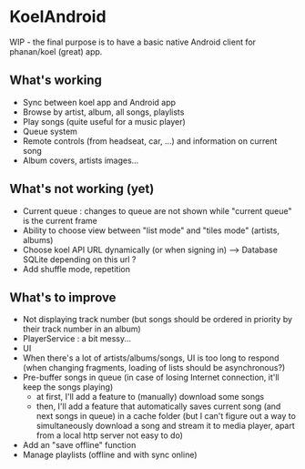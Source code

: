 # KoelAndroid
WIP - the final purpose is to have a basic native Android client for phanan/koel (great) app.

## What's working

- Sync between koel app and Android app
- Browse by artist, album, all songs, playlists
- Play songs (quite useful for a music player)
- Queue system
- Remote controls (from headseat, car, ...) and information on current song
- Album covers, artists images...

## What's not working (yet)

- Current queue : changes to queue are not shown while "current queue" is the current frame
- Ability to choose view between "list mode" and "tiles mode" (artists, albums)
- Choose koel API URL dynamically (or when signing in) --> Database SQLite depending on this url ?
- Add shuffle mode, repetition

## What's to improve

- Not displaying track number (but songs should be ordered in priority by their track number in an album)
- PlayerService : a bit messy...
- UI
- When there's a lot of artists/albums/songs, UI is too long to respond (when changing fragments, loading of lists should be asynchronous?)
- Pre-buffer songs in queue (in case of losing Internet connection, it'll keep the songs playing)
    - at first, I'll add a feature to (manually) download some songs
    - then, I'll add a feature that automatically saves current song (and next songs in queue) in a cache folder (but I can't figure out a way to simultaneously download a song and stream it to media 
player, apart from a local http server not easy to do)
- Add an "save offline" function
- Manage playlists (offline and with sync online)
